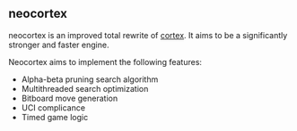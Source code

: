 ## neocortex

neocortex is an improved total rewrite of [cortex](https://github.com/codeandkey/cortex/). It aims to be
a significantly stronger and faster engine.

Neocortex aims to implement the following features:
- Alpha-beta pruning search algorithm
- Multithreaded search optimization
- Bitboard move generation
- UCI complicance
- Timed game logic
